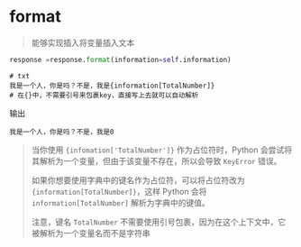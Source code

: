 # format

> 能够实现插入将变量插入文本

~~~python
response =response.format(information=self.information)
~~~

~~~
# txt
我是一个人，你是吗？不是，我是{information[TotalNumber]}
# 在{}中，不需要引号来包裹key，直接写上去就可以自动解析
~~~

输出

~~~
我是一个人，你是吗？不是，我是0
~~~

> 当你使用 `{infomation['TotalNumber']}` 作为占位符时，Python 会尝试将其解析为一个变量，但由于该变量不存在，所以会导致 `KeyError` 错误。
>
> 如果你想要使用字典中的键名作为占位符，可以将占位符改为 `{information[TotalNumber]}`，这样 Python 会将 `information[TotalNumber]` 解析为字典中的键值。
>
> 注意，键名 `TotalNumber` 不需要使用引号包裹，因为在这个上下文中，它被解析为一个变量名而不是字符串
